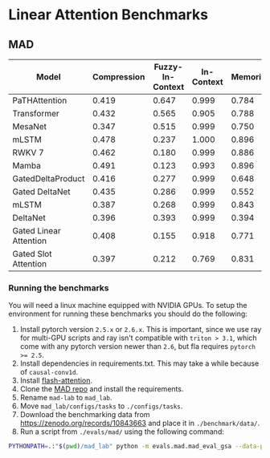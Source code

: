 # Linear Attention Benchmarks

## MAD

| Model | Compression | Fuzzy-In-Context | In-Context | Memorization | Noisy-In-Context | Selective-Copying | Average | Model Size | Implementation |
| --- | --- | --- | --- | --- | --- | --- | --- | --- | --- |
| PaTHAttention | 0.419 | 0.647 | 0.999 | 0.784 | 0.999 | 0.999 | 0.808 | ~450K |[fla](https://github.com/fla-org/flash-linear-attention) |
| Transformer | 0.432 | 0.565 | 0.905 | 0.788 | 0.897 | 0.998 | 0.764 | ~400K | [fla](https://github.com/fla-org/flash-linear-attention) |
| MesaNet | 0.347 | 0.515 | 0.999 | 0.750 | 0.999 | 0.894 | 0.751 | ~400K | [fla](https://github.com/fla-org/flash-linear-attention) |
| mLSTM | 0.478 | 0.237 | 1.000 | 0.896 | 1.000 | 0.870 | 0.747 | ~400K | [fla](https://github.com/fla-org/flash-linear-attention) |
| RWKV 7 | 0.462 | 0.180 | 0.999 | 0.886 | 0.999 | 0.949 | 0.746 | ~550K | [fla](https://github.com/fla-org/flash-linear-attention) |
| Mamba | 0.491 | 0.123 | 0.993 | 0.896 | 0.997 | 0.887 | 0.731 | ~400K | [fla](https://github.com/fla-org/flash-linear-attention) |
| GatedDeltaProduct | 0.416 | 0.277 | 0.999 | 0.648 | 0.999 | 0.999 | 0.723 | ~750K | [fla](https://github.com/fla-org/flash-linear-attention) |
| Gated DeltaNet | 0.435 | 0.286 | 0.999 | 0.552 | 0.999 | 0.997 | 0.712 | ~450K | [fla](https://github.com/fla-org/flash-linear-attention) |
| mLSTM | 0.387 | 0.268 | 0.999 | 0.843 | 0.998 | 0.690 | 0.698 | ~500K | |
| DeltaNet | 0.396 | 0.393 | 0.999 | 0.394 | 0.999 | 0.997 | 0.697 | ~450K | [fla](https://github.com/fla-org/flash-linear-attention) |
| Gated Linear Attention | 0.408 | 0.155 | 0.918 | 0.771 | 0.931 | 0.891 | 0.679 | ~425K | [fla](https://github.com/fla-org/flash-linear-attention) |
| Gated Slot Attention | 0.397 | 0.212 | 0.769 | 0.831 | 0.821 | 0.852 | 0.648 | ~450K | [fla](https://github.com/fla-org/flash-linear-attention) |

### Running the benchmarks

You will need a linux machine equipped with NVIDIA GPUs. To setup the environment for running these benchmarks you should do the following:

1. Install pytorch version `2.5.x` or `2.6.x`. This is important, since we use ray for multi-GPU scripts and ray isn't compatible with `triton > 3.1`, which come with any pytorch version newer than `2.6`, but fla requires `pytorch >= 2.5`.
2. Install dependencies in requirements.txt. This may take a while because of `causal-conv1d`.
3. Install [flash-attention](https://github.com/Dao-AILab/flash-attention).
4. Clone the [MAD repo](https://github.com/athms/mad-lab) and install the requirements.
5. Rename `mad-lab` to `mad_lab`.
6. Move `mad_lab/configs/tasks` to `./configs/tasks`.
7. Download the benchmarking data from <https://zenodo.org/records/10843663> and place it in `./benchmark/data/`.
8. Run a script from `./evals/mad/` using the following command:

```bash
PYTHONPATH=.:"$(pwd)/mad_lab" python -m evals.mad.mad_eval_gsa --data-path ./benchmark/data --num-workers X --n-gpu X --n-tasks-gpu X`
```
